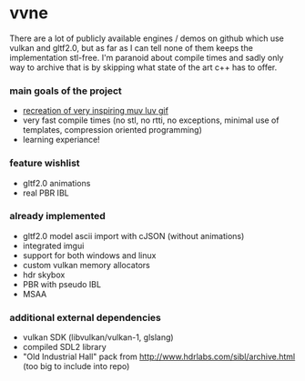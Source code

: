 # vvne
There are a lot of publicly available engines / demos on github which use vulkan and gltf2.0, but as far as I can tell none of them keeps the implementation stl-free. I'm paranoid about compile times and sadly only way to archive that is by skipping what state of the art c++ has to offer.
### main goals of the project
- [recreation of very inspiring muv luv gif](https://thumbs.gfycat.com/HelplessRealAlbacoretuna-size_restricted.gif)
- very fast compile times (no stl, no rtti, no exceptions, minimal use of templates, compression oriented programming)
- learning experiance!
### feature wishlist
- gltf2.0 animations
- real PBR IBL
### already implemented
- gltf2.0 model ascii import with cJSON (without animations)
- integrated imgui
- support for both windows and linux
- custom vulkan memory allocators
- hdr skybox
- PBR with pseudo IBL
- MSAA
### additional external dependencies
- vulkan SDK (libvulkan/vulkan-1, glslang)
- compiled SDL2 library
- "Old Industrial Hall" pack from http://www.hdrlabs.com/sibl/archive.html (too big to include into repo)
